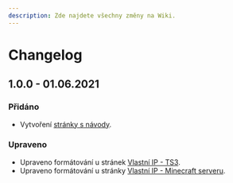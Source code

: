 ```yaml
---
description: Zde najdete všechny změny na Wiki.‌
---
```


# Changelog

## 1.0.0 - 01.06.2021

### ‌Přidáno

* Vytvoření [stránky s návody](https://navody.batcore.eu/).

### Upraveno <a id="upraveno"></a>

* Upraveno formátování u stránek [Vlastní IP - TS3](https://navody.batcore.eu/ts3/untitled).
* Upraveno formátování u stránky [Vlastní IP - Minecraft serveru](https://navody.batcore.eu/minecraft-1/vlastni-ip-minecraft-serveru).

